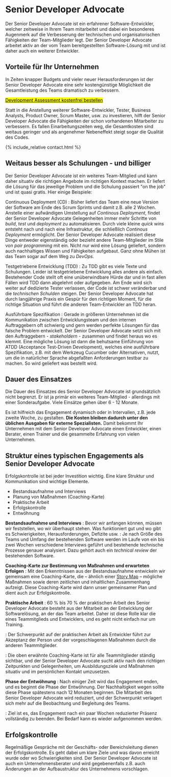 # Senior Developer Advocate
Der Senior Developer Advocate ist ein erfahrener Software-Entwickler, welcher zeitweise in Ihrem Team mitarbeitet und dabei ein besonderes Augenmerk auf die Verbesserung der technischen und organisatorischen Fähigkeiten der Team-Mitglieder legt. Der Senior Developer Advocate arbeitet aktiv an der vom Team bereitgestellten Software-Lösung mit und ist daher auch ein weiterer Entwickler.

## Vorteile für Ihr Unternehmen
In Zeiten knapper Budgets und vieler neuer Herausforderungen ist der Senior Developer Advocate eine sehr kostengünstige Möglichkeit die Gesamtleistung des Teams dramatisch zu verbessern.

<a href="mailto:info@caimito.net?subject=Kostenfreies Development Assessment"><mark>Development Assessment kostenfrei bestellen</mark></a>

Statt in die Anstellung weiterer Software-Entwickler, Tester, Business Analysts, Product Owner, Scrum Master, usw. zu investieren, hilft der Senior Developer Advocate die Fähigkeiten der schon vorhandenen Mitarbeiter zu verbessern. Es fallen Einarbeitungszeiten weg, die Gesamtkosten sind weitaus geringer und als angenehmer Nebeneffekt steigt sogar die Qualität des Codes.

{% include_relative contact.html %}


## Weitaus besser als Schulungen - und billiger
Der Senior Developer Advocate ist ein weiteres Team-Mitglied und kann daher situativ die richtigen Angebote im richtigen Kontext machen. Er liefert die Lösung für das jeweilige Problem und die Schulung passiert "on the job" und ist quasi gratis. Hier einige Beispiele:

Continuous Deployment (CD)
: Bisher liefert das Team eine neue Version der Software am Ende des Scrum Sprints und damit z.B. alle 2 Wochen. Anstelle einer aufwändigen Umstellung auf *Continous Deployment*, findet der Senior Developer Advocate Gelegenheiten immer mehr Schritte von *build*, *test* und *deployment* zu automatisieren. Durch viele kleine *quick wins* entsteht nach und nach eine Infrastruktur, die schließlich *Continous Deployment* ermöglicht. Der Senior Developer Advocate realisiert diese Dinge entweder eigenständig oder bezieht andere Team-Mitglieder im Stile von *pair programming* mit ein. Nicht nur wird eine Lösung geliefert, sondern auch nachhaltiges Wissen und Fähigkeiten aufgebaut. Ganz ohne Mühen ist das Team sogar auf dem Weg zu *DevOps*.

Testgetriebene Entwicklung (TDD)
: Zu TDD gibt es viele Texte und Schulungen. Leider ist testgetriebene Entwicklung alles andere als einfach. Bestehender Code stellt oft eine unüberwindbare Hürde dar und in fast allen Fällen wird TDD dann abgelehnt oder aufgegeben. Am Ende wird sich weiter auf dedizierte Tester verlassen, der Code ist schwer veränderbar und die *technischen Schulden* steigen. Der Senior Developer Advocate hat durch langjährige Praxis ein Gespür für den richtigen Moment, für die richtige Situation und führt die anderen Team-Entwickler an TDD heran.

Ausführbare Spezifikation
: Gerade in größeren Unternehmen ist die Kommunikation zwischen Entwicklungsteam und den internen Auftraggebern oft schwierig und gern werden perfekte Lösungen für das falsche Problem entwickelt. Der Senior Developer Advocate setzt sich mit den Auftraggebern - *stakeholdern* - zusammen und findet heraus wo es klemmt. Eine mögliche Lösung ist dann die behutsame Einführung von ATDD (Acceptance Test-Driven Development), welches eine ausführbare Spezifikation, z.B. mit dem Werkzeug Cucumber oder Alternativen, nutzt, um die in natürlicher Sprache abgefaßten Anforderungen testbar zu machen. So wird geliefert was bestellt wird.

## Dauer des Einsatzes
Die Dauer des Einsatzes des Senior Developer Advocate ist grundsätzlich nicht begrenzt. Er ist ja primär ein weiteres Team-Mitglied - allerdings mit einer Sonderaufgabe. Viele Einsätze gehen über 6 - 12 Monate. 

Es ist hilfreich das Engagement dynamisch oder in Intervallen, z.B. jede zweite Woche, zu gestalten. **Die Kosten bleiben dadurch unter den üblichen Ausgaben für externe Spezialisten.** Damit bekommt Ihr Unternehmen mit dem Senior Developer Advocate einen Entwickler, einen Berater, einen Trainer und die gesammelte Erfahrung von vielen Unternehmen.

## Struktur eines typischen Engagements als Senior Developer Advocate
Erfolgskontrolle ist bei jeder Investition wichtig. Eine klare Struktur und Kommunikation sind wichtige Elemente.

- Bestandsaufnahme und Interviews
- Planung von Maßnahmen (Coaching-Karte)
- Praktische Arbeit
- Erfolgskontrolle
- Entwöhnung

**Bestandsaufnahme und Interviews**
: Bevor wir anfangen können, müssen wir feststellen, wo wir überhaupt stehen. Was funktioniert gut und wo gibt es Schwierigkeiten, Herausforderungen, Defizite usw.
: Je nach Größe des Teams und Umfang der bestehenden Software werden im Laufe von ein bis zwei Wochen verschiedene Interviews geführt und bestehende technische Prozesse genauer analysiert. Dazu gehört auch ein *technical review* der bestehenden Software.

**Coaching-Karte zur Bestimmung von Maßnahmen und erwarteten Erfolgen**
: Mit den Erkenntnissen aus der Bestandsaufnahme entwickeln wir gemeinsam eine Coaching-Karte, die – ähnlich einer [Story Map](/de/kbase/story-map.html) – mögliche Maßnahmen sowie deren zeitlichen und inhaltlichen Zusammenhang aufzeigt. Diese Coaching-Karte wird dann unser gemeinsamer Plan und dient auch zur Erfolgskontrolle.

**Praktische Arbeit**
: 60 % bis 70 % der praktischen Arbeit des Senior Developer Advocate besteht aus der Mitarbeit an der Entwicklung der Softwarelösung, an der das Team arbeitet. Daher ist diese Rolle klar die eines Teammitglieds und Entwicklers, und es geht nicht einfach nur um Training.

: Der Schwerpunkt auf der praktischen Arbeit als Entwickler führt zur Akzeptanz der Person und der vorgeschlagenen Maßnahmen durch die anderen Teammitglieder.

: Die oben erwähnte Coaching-Karte ist für alle Teammitglieder ständig sichtbar, und der Senior Developer Advocate sucht aktiv nach den richtigen Zeitpunkten und Gelegenheiten, um Ausbildungsziele und Maßnahmen situativ und im persönlichen Kontakt umzusetzen.

**Phase der Entwöhnung**
: Nach einiger Zeit wird das Engagement enden, und es beginnt die Phase der Entwöhnung. Der Nachhaltigkeit wegen sollte diese Phase spätestens nach 12 Monaten beginnen. Die Mitarbeit des Senior Developer Advocate wird reduziert, und der Schwerpunkt verlagert sich mehr auf die Beobachtung und Begleitung des Teams.

: Ziel ist es, das Engagement nach ein paar Wochen reduzierter Präsenz vollständig zu beenden. Bei Bedarf kann es wieder aufgenommen werden.

## Erfolgskontrolle
Regelmäßige Gespräche mit der Geschäfts- oder Bereichsleitung dienen der Erfolgskontrolle. Es geht dabei um klare Ziele und was davon erreicht wurde oder wo Schwierigkeiten sind. Der Senior Developer Advocate ist auch ein Unternehmensberater und wird gegebenenfalls z.B. auch Änderungen an der Aufbaustruktur des Unternehmens vorschlagen.
